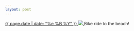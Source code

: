 ```yaml
---
layout: post
---
```


<p>
  <a href="/371">
    <time>{{ page.date | date: "%e %B %Y" }}</time>
    <img src="https://s3.amazonaws.com/life.aaronjgreenberg.com/371.jpg">
  </a>
  Bike ride to the beach!
</p>
